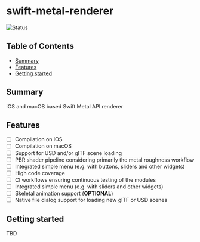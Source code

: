 # swift-metal-renderer

![Status](https://img.shields.io/badge/Status-On%20Hold-yellow)

## Table of Contents

+ [Summary](#summary)
+ [Features](#features)
+ [Getting started](#getting-started)

## Summary

iOS and macOS based Swift Metal API renderer

## Features

- [ ] Compilation on iOS
- [ ] Compilation on macOS
- [ ] Support for USD and/or glTF scene loading
- [ ] PBR shader pipeline considering primarily the metal roughness workflow
- [ ] Integrated simple menu (e.g. with buttons, sliders and other widgets)
- [ ] High code coverage
- [ ] CI workflows ensuring continuous testing of the modules 
- [ ] Integrated simple menu (e.g. with sliders and other widgets)
- [ ] Skeletal animation support (**OPTIONAL**)
- [ ] Native file dialog support for loading new glTF or USD scenes

## Getting started

TBD
